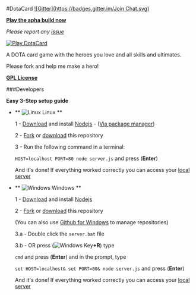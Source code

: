 #DotaCard
[![Gitter](https://badges.gitter.im/Join Chat.svg)](https://gitter.im/rafaelcastrocouto/dotacard?utm_source=badge&utm_medium=badge&utm_campaign=pr-badge&utm_content=badge)

**[Play the apha build now][1]**

*Please report any [issue](https://github.com/rafaelcastrocouto/dotacard/issues)*

[![Play DotaCard](http://rafaelcastrocouto.github.io/dotacard/img/banner.png)][1]

  [1]: http://dotacard.herokuapp.com/

A DOTA card game with the heroes you love and all skills and ultimates.

Please fork and help me make a hero!

__[GPL License](http://opensource.org/licenses/gpl-3.0.html)__

###Developers

**Easy 3-Step setup guide**

 * ** ![Linux](https://sites.google.com/site/rafaelcastrocouto/download/linux.png "Linux") Linux **

    1 - [Download](http://nodejs.org/download/) and install [Nodejs](http://nodejs.org/) - ([Via package manager](https://github.com/joyent/node/wiki/Installing-Node.js-via-package-manager))

    2 - [Fork](https://github.com/rafaelcastrocouto/dotacard/fork) or [download](https://github.com/rafaelcastrocouto/dotacard/archive/gh-pages.zip) this repository

    3 - Run the following command in a terminal: 

    `HOST=localhost PORT=80 node server.js` and press (**Enter**)
    
    And it's done! If everything worked correctly you can access your [local server](http://localhost/)

 * ** ![Windows](https://sites.google.com/site/rafaelcastrocouto/download/win.png "Windows") Windows **

    1 - [Download](http://nodejs.org/download/) and install [Nodejs](http://nodejs.org/)
    
    2 - [Fork](https://github.com/rafaelcastrocouto/dotacard/fork) or [download](https://github.com/rafaelcastrocouto/dotacard/archive/gh-pages.zip) this repository
    
    (You can also use [Github for Windows](https://windows.github.com/) to manage repositories)

    3.a - Double click the `server.bat` file

    3.b - OR press (![Windows Key](https://sites.google.com/site/rafaelcastrocouto/download/win.png "Windows Key")**+R**) type 
    
    `cmd` and press (**Enter**) and in the prompt, type 
    
    `set HOST=localhost& set PORT=80& node server.js` and press (**Enter**)
    
    And it's done! If everything worked correctly you can access your [local server](http://localhost/)